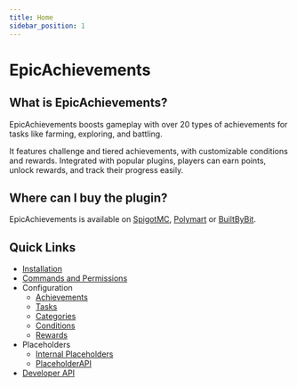 ```yaml
---
title: Home
sidebar_position: 1
---
```


# EpicAchievements

## What is EpicAchievements?

EpicAchievements boosts gameplay with over 20 types of achievements for tasks like farming, exploring, and battling. 

It features challenge and tiered achievements, with customizable conditions and rewards. Integrated with popular plugins, players can earn points, unlock rewards, and track their progress easily.

## Where can I buy the plugin?

EpicAchievements is available on [SpigotMC](https://www.spigotmc.org/resources/116800/), [Polymart](https://polymart.org/r/5931) or [BuiltByBit](https://builtbybit.com/resources/44823).

## Quick Links

- [Installation](/epicachievements/installation)
- [Commands and Permissions](/epicachievements/commands-and-permissions)
- Configuration
    - [Achievements](/epicachievements/configuration/achievements)
    - [Tasks](/epicachievements/configuration/tasks)
    - [Categories](/epicachievements/configuration/categories)
    - [Conditions](/epicachievements/configuration/conditions)
    - [Rewards](/epicachievements/configuration/rewards)
- Placeholders
    - [Internal Placeholders](/epicachievements/placeholders/internal-placeholders)
    - [PlaceholderAPI](/epicachievements/placeholders/placeholderapi)
- [Developer API](/epicachievements/developer-api)
